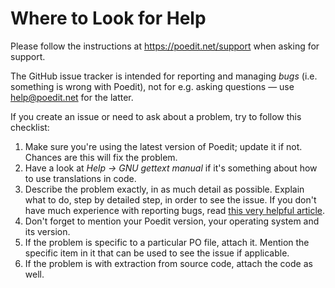 Where to Look for Help
======================

Please follow the instructions at https://poedit.net/support when asking for support. 

The GitHub issue tracker is intended for reporting and managing *bugs* (i.e. something is wrong with Poedit),
not for e.g. asking questions — use help@poedit.net for the latter.

If you create an issue or need to ask about a problem, try to follow this checklist:

1. Make sure you're using the latest version of Poedit; update it if not. Chances are this will fix the problem.
1. Have a look at *Help → GNU gettext manual* if it's something about how to use translations in code.
1. Describe the problem exactly, in as much detail as possible. Explain what to do, step by detailed step, in order to see the issue. If you don't have much experience with reporting bugs, read [this very helpful article]( http://www.chiark.greenend.org.uk/~sgtatham/bugs.html).
1. Don't forget to mention your Poedit version, your operating system and its version.
1. If the problem is specific to a particular PO file, attach it. Mention the specific item in it that can be used to see the issue if applicable.
1. If the problem is with extraction from source code, attach the code as well.
